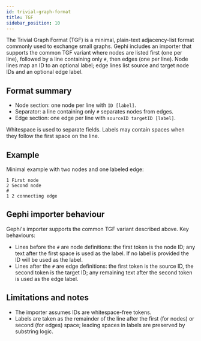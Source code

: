 ```yaml
---
id: trivial-graph-format
title: TGF
sidebar_position: 10
---
```


The Trivial Graph Format (TGF) is a minimal, plain-text adjacency-list format commonly used to exchange small graphs. Gephi includes an importer that supports the common TGF variant where nodes are listed first (one per line), followed by a line containing only `#`, then edges (one per line). Node lines map an ID to an optional label; edge lines list source and target node IDs and an optional edge label.

## Format summary

- Node section: one node per line with `ID [label]`.
- Separator: a line containing only `#` separates nodes from edges.
- Edge section: one edge per line with `sourceID targetID [label]`.

Whitespace is used to separate fields. Labels may contain spaces when they follow the first space on the line.

## Example

Minimal example with two nodes and one labeled edge:

```
1 First node
2 Second node
#
1 2 connecting edge
```

## Gephi importer behaviour

Gephi's importer supports the common TGF variant described above. Key behaviours:

- Lines before the `#` are node definitions: the first token is the node ID; any text after the first space is used as the label. If no label is provided the ID will be used as the label.
- Lines after the `#` are edge definitions: the first token is the source ID, the second token is the target ID; any remaining text after the second token is used as the edge label.

## Limitations and notes

- The importer assumes IDs are whitespace-free tokens.
- Labels are taken as the remainder of the line after the first (for nodes) or second (for edges) space; leading spaces in labels are preserved by substring logic.

